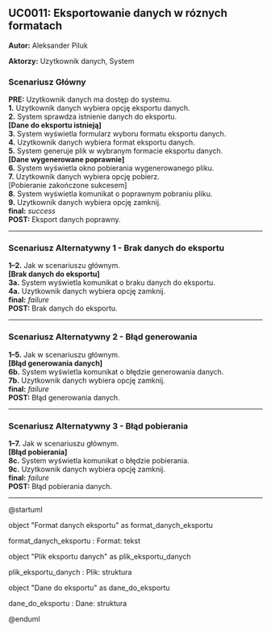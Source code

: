 ## UC0011: Eksportowanie danych w róznych formatach

**Autor:** Aleksander Piluk

**Aktorzy:** Uzytkownik danych, System

### **Scenariusz Główny**

**PRE:** Uzytkownik danych ma dostęp do systemu.  
**1.** Uzytkownik danych wybiera opcję eksportu danych.  
**2.** System sprawdza istnienie danych do eksportu.  
**[Dane do eksportu istnieją]**  
**3.** System wyświetla formularz wyboru formatu eksportu danych.  
**4.** Uzytkownik danych wybiera format eksportu danych.  
**5.** System generuje plik w wybranym formacie eksportu danych.  
**[Dane wygenerowane poprawnie]**  
**6.** System wyświetla okno pobierania wygenerowanego pliku.  
**7.** Uzytkownik danych wybiera opcję pobierz.  
[Pobieranie zakończone sukcesem]  
**8.** System wyświetla komunikat o poprawnym pobraniu pliku.  
**9.** Uzytkownik danych wybiera opcję zamknij.  
**final:** *success*  
**POST:** Eksport danych poprawny.

---

### **Scenariusz Alternatywny 1 - Brak danych do eksportu**  

**1–2.** Jak w scenariuszu głównym.    
**[Brak danych do eksportu]**  
**3a.** System wyświetla komunikat o braku danych do eksportu.  
**4a.** Uzytkownik danych wybiera opcję zamknij.  
**final:** *failure*  
**POST:** Brak danych do eksportu.  

---

### **Scenariusz Alternatywny 2 - Błąd generowania**  
**1–5.** Jak w scenariuszu głównym.      
**[Błąd generowania danych]**  
**6b.** System wyświetla komunikat o błędzie generowania danych.    
**7b.** Uzytkownik danych wybiera opcję zamknij.  
**final:** *failure*    
**POST:** Błąd generowania danych.

---

### **Scenariusz Alternatywny 3 - Błąd pobierania**  
**1–7.** Jak w scenariuszu głównym.      
**[Błąd pobierania]**  
**8c.** System wyświetla komunikat o błędzie pobierania.  
**9c.** Uzytkownik danych wybiera opcję zamknij.  
**final:** *failure*    
**POST:** Błąd pobierania danych.

---
@startuml

object "Format danych eksportu" as format_danych_eksportu

format_danych_eksportu : Format: tekst

object "Plik eksportu danych" as plik_eksportu_danych

plik_eksportu_danych : Plik: struktura

object "Dane do eksportu" as dane_do_eksportu

dane_do_eksportu : Dane: struktura

@enduml
